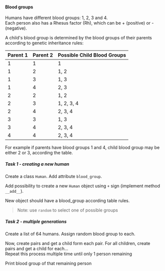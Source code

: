 #### Blood groups

Humans have different blood groups: 1, 2, 3 and 4.  
Each person also has a Rhesus factor (Rh), which can be + (positive) or - (negative). 

A child's blood group is determined by the blood groups of their parents according to genetic inheritance rules: 

| Parent 1 | Parent 2 | Possible Child Blood Groups |
|:---------|:---------|:----------------------------|
| 1        | 1        | 1                           |
| 1        | 2        | 1, 2                        |
| 1        | 3        | 1, 3                        |
| 1        | 4        | 2, 3                        |
| 2        | 2        | 1, 2                        |
| 2        | 3        | 1, 2, 3, 4                  |
| 2        | 4        | 2, 3, 4                     |
| 3        | 3        | 1, 3                        |
| 3        | 4        | 2, 3, 4                     |
| 4        | 4        | 2, 3, 4                     |

For example if parents have blood groups 1 and 4, child blood group may be either 2 or 3, according the table. 

##### Task 1 - creating a new human

Create a class `Human`. Add attribute `blood_group`. 

Add possibility to create a new `Human` object using `+` sign (implement method `__add__`). 

New object should have a blood_group according table rules.

> Note: use `random` to select one of possible groups


##### Task 2 - multiple generations

Create a list of 64 humans. Assign random blood group to each.  

Now, create pairs and get a child form each pair. For all children, create pairs and get a child for each...  
Repeat this process multiple time until only 1 person remaining 


Print blood group of that remaining person 

